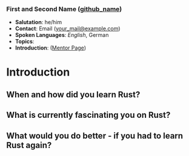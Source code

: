 ### First and Second Name ([github_name](https://github.com/<github_name>))
* **Salutation**: he/him
* **Contact**: Email ([your_mail@example.com](mailto:your_mail@example.com))
* **Spoken Languages**: _English_, German
* **Topics**:
* **Introduction**: ([Mentor Page](./link_to_mentor_page.md))


# Introduction

## When and how did you learn Rust? 

## What is currently fascinating you on Rust?

## What would you do better - if you had to learn Rust again?
